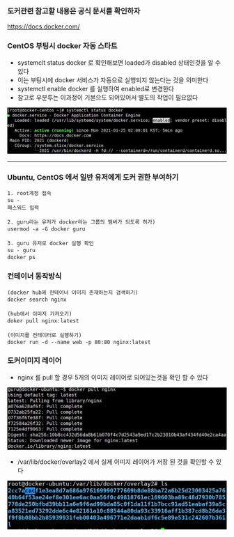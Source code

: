 ### 도커관련 참고할 내용은 공식 문서를 확인하자
https://docs.docker.com/

### CentOS 부팅시 docker 자동 스타트
* systemclt status docker 로 확인해보면 loaded가 disabled 상태인것을 알 수 있다
* 이는 부팅시에 docker 서비스가 자동으로 실행되지 않는다는 것을 의미한다
* systemctl enable docker 를 실행하여 enabled로 변경한다
* 참고로 우분투는 이과정이 기본으도 되어있어서 별도의 작업이 필요없다

<img src="https://github.com/yoonmin-kim/TIL/blob/main/DOCKER/img/1.png?raw=true">

___

### Ubuntu, CentOS 에서 일반 유저에게 도커 권한 부여하기
```
1. root계정 접속
su -
패스워드 입력

2. guru라는 유저가 docker라는 그룹의 맴버가 되도록 허가)
usermod -a -G docker guru

3. guru 유저로 docker 실행 확인
su - guru
docker ps
```

### 컨테이너 동작방식
```
(docker hub에 컨테이너 이미지 존재하는지 검색하기)
docker search nginx

(hub에서 이미지 가져오기)
doker pull nginx:latest

(이미지를 컨테이터로 실행하기)
docker run -d --name web -p 80:80 nginx:latest
```

### 도커이미지 레이어
* nginx 를 pull 할 경우 5개의 이미지 레이어로 되어있는것을 확인 할 수 있다

<img src="./img/2.png">

* /var/lib/docker/overlay2 에서 실제 이미지 레이어가 저장 된 것을 확인할 수 있다

<img src="./img/3.png">